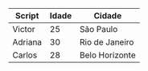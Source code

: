 | Script     | Idade | Cidade      |
|----------|-------|------------|
| Victor   | 25    | São Paulo  |
| Adriana  | 30    | Rio de Janeiro |
| Carlos   | 28    | Belo Horizonte |
